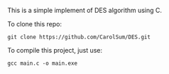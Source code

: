 This is a simple implement of DES algorithm using C.

To clone this repo:

```
git clone https://github.com/CarolSum/DES.git
```

To compile this project, just use:

```
gcc main.c -o main.exe
```